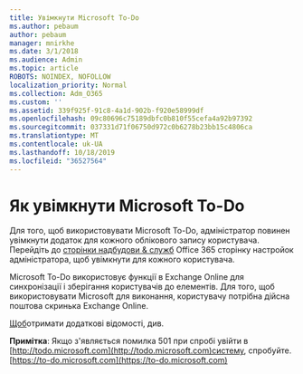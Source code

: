 ```yaml
---
title: Увімкнути Microsoft To-Do
ms.author: pebaum
author: pebaum
manager: mnirkhe
ms.date: 3/1/2018
ms.audience: Admin
ms.topic: article
ROBOTS: NOINDEX, NOFOLLOW
localization_priority: Normal
ms.collection: Adm_O365
ms.custom: ''
ms.assetid: 339f925f-91c8-4a1d-902b-f920e58999df
ms.openlocfilehash: 09c80696c75189dbfc0b810f55cefa4a92b97392
ms.sourcegitcommit: 037331d71f06750d972c0b6278b23bb15c4806ca
ms.translationtype: MT
ms.contentlocale: uk-UA
ms.lasthandoff: 10/18/2019
ms.locfileid: "36527564"
---
```

# <a name="how-to-enable-microsoft-to-do"></a>Як увімкнути Microsoft To-Do

Для того, щоб використовувати Microsoft To-Do, адміністратор повинен увімкнути додаток для кожного облікового запису користувача. Перейдіть до [сторінки надбудови &amp; служб](https://portal.office.com/adminportal/home#/Settings/ServicesAndAddIns) Office 365 сторінку настройок адміністратора, щоб увімкнути для кожного користувача. 
  
Microsoft To-Do використовує функції в Exchange Online для синхронізації і зберігання користувачів до елементів. Для того, щоб використовувати Microsoft для виконання, користувачу потрібна дійсна поштова скринька Exchange Online.
  
[Щоб](https://support.office.com/article/490c1a8c-2333-4952-8125-841afadb9620.aspx)отримати додаткові відомості, див.
  
 **Примітка**: Якщо з'являється помилка 501 при спробі увійти в [http://todo.microsoft.com](http://todo.microsoft.com)систему, спробуйте. [https://to-do.microsoft.com](https://to-do.microsoft.com)
  

